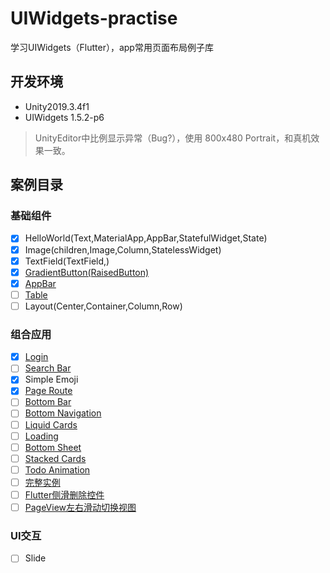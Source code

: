 # UIWidgets-practise

学习UIWidgets（Flutter），app常用页面布局例子库

## 开发环境

- Unity2019.3.4f1
- UIWidgets 1.5.2-p6
> UnityEditor中比例显示异常（Bug?），使用 800x480 Portrait，和真机效果一致。

## 案例目录

### 基础组件
- [x] HelloWorld(Text,MaterialApp,AppBar,StatefulWidget,State)
- [x] Image(children,Image,Column,StatelessWidget)
- [x] TextField(TextField,)
- [x] [GradientButton(RaisedButton)](https://medium.com/flutterpub/create-gradient-on-button-in-flutter-cad65b8b3da4)
- [x] [AppBar](https://medium.com/flutterpub/playing-with-appbar-in-flutter-3a8abd9b982a)
- [ ] [Table](https://medium.com/flutterpub/table-in-flutter-faaf0b5f6a0b)
- [ ] Layout(Center,Container,Column,Row)
### 组合应用
- [x] [Login](https://medium.com/flutterpub/flutter-how-to-do-user-login-with-firebase-a6af760b14d5)
- [ ] [Search Bar](https://medium.com/flutterpub/search-bar-in-flutter-5aedf2c86b44)
- [x] Simple Emoji
- [x] [Page Route](https://flutter.dev/docs/cookbook/animation/page-route-animation)
- [ ] [Bottom Bar](https://medium.com/flutterpub/a-better-bottom-bar-c47dcaf4c730)
- [ ] [Bottom Navigation](https://medium.com/flutterpub/flutter-6-bottom-navigation-38b202d9ca23)
- [ ] [Liquid Cards](https://medium.com/flutterpub/create-gradient-on-button-in-flutter-cad65b8b3da4)
- [ ] [Loading](https://medium.com/flutterpub/lunching-other-screen-after-delay-in-flutter-c9ebf4d7406e)
- [ ] [Bottom Sheet](https://medium.com/flutterpub/flutter-5-bottom-sheet-2d56bf9f3bc)
- [ ] [Stacked Cards](https://medium.com/flutterpub/flutter-animation-basics-explained-with-stacked-cards-9d34108403b8)
- [ ] [Todo Animation](https://medium.com/flutterpub/flutter-todo-animation-development-journey-4da80e18ec5e)
- [ ] [完整实例](https://medium.com/flutter-community/building-a-multi-platform-travel-app-with-flutter-with-code-samples-9a30a40afc1a)
- [ ] [Flutter侧滑删除控件](https://blog.csdn.net/ZYJWR/article/details/93411016)
- [ ] [PageView左右滑动切换视图](https://blog.csdn.net/zl18603543572/article/details/94706877)
### UI交互
- [ ] Slide
